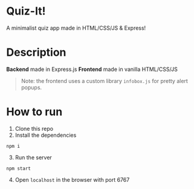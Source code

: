 # Quiz-It!

A minimalist quiz app made in HTML/CSS/JS & Express!

# Description
**Backend** made in Express.js
**Frontend** made in vanilla HTML/CSS/JS

>Note: the frontend uses a custom library `infobox.js` for pretty alert popups.

# How to run

1. Clone this repo
2. Install the dependencies
```
npm i
```
3. Run the server
```
npm start
```
4. Open `localhost` in the browser with port 6767
